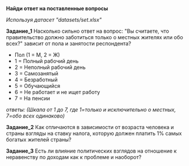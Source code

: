**Найди ответ на поставленные вопросы**

*Используя датасет "datasets/set.xlsx"*

**Задание_1**
Насколько сильно ответ на вопрос: "Вы считаете, что правительство должно заботиться только о местных жителях или обо всех?" зависит от пола и занятости респондента?

* Пол (1 = М, 2 = Ж)
* 1 = Полный рабочий день
* 2 = Неполный рабочий день
* 3 = Самозанятый
* 4 = Безработный
* 5 = Обучающийся
* 6 = Не работает и не ищет работу
* 7 = На пенсии

*ответы: (Шкала от 1 до 7, где 1=только и исключительно о местных, 7=обо всех одинаково)*

**Задание_2** 
Как отличаются в зависимости от возраста человека и страны взгляды на ставку налога, 
которую должен платить 1% самых богатых жителей страны?

**Задание_3** 
Есть ли влияние политических взглядов на отношение к неравенству по доходам как к проблеме и наоборот?